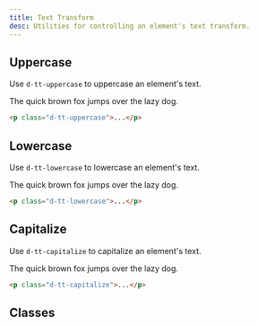 ```yaml
---
title: Text Transform
desc: Utilities for controlling an element's text transform.
---
```


## Uppercase

Use `d-tt-uppercase` to uppercase an element's text.

<code-well-header class="d-fl-center d-p24 d-bgc-green-100 d-bgo50 d-w100p d-hmn102" custom>
  <p class="d-fs24 d-fc-green-500 d-tt-uppercase">The quick brown fox jumps over the lazy dog.</p>
</code-well-header>

```html
<p class="d-tt-uppercase">...</p>
```

## Lowercase

Use `d-tt-lowercase` to lowercase an element's text.

<code-well-header class="d-fl-center d-p24 d-bgc-purple-100 d-bgo50 d-w100p d-hmn102" custom>
  <p class="d-fs24 d-fc-purple d-tt-lowercase">The quick brown fox jumps over the lazy dog.</p>
</code-well-header>

```html
<p class="d-tt-lowercase">...</p>
```

## Capitalize

Use `d-tt-capitalize` to capitalize an element's text.

<code-well-header class="d-fl-center d-p24 d-bgc-pink-100 d-bgo50 d-w100p d-hmn102" custom>
  <p class="d-fs24 d-fc-pink d-tt-capitalize">The quick brown fox jumps over the lazy dog.</p>
</code-well-header>

```html
<p class="d-tt-capitalize">...</p>
```

<script setup>
  import { transform } from '@data/type.json';
</script>

## Classes

<utility-class-table>
  <template #content>
    <tbody>
      <tr v-for="i in transform">
        <th scope="row" class="d-ff-mono d-fc-purple d-fw-normal d-fs12">.d-tt-{{ i }}</th>
        <td class="d-ff-mono d-fc-orange d-fs12">text-transform: {{ i }} !important;</td>
      </tr>
    </tbody>
  </template>
</utility-class-table>
